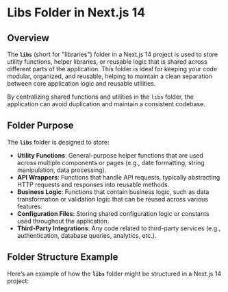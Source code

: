 # Libs Folder in Next.js 14

## Overview

The **`libs`** (short for "libraries") folder in a Next.js 14 project is used to store utility functions, helper libraries, or reusable logic that is shared across different parts of the application. This folder is ideal for keeping your code modular, organized, and reusable, helping to maintain a clean separation between core application logic and reusable utilities.

By centralizing shared functions and utilities in the `libs` folder, the application can avoid duplication and maintain a consistent codebase.

## Folder Purpose

The **`libs`** folder is designed to store:

- **Utility Functions**: General-purpose helper functions that are used across multiple components or pages (e.g., date formatting, string manipulation, data processing).
- **API Wrappers**: Functions that handle API requests, typically abstracting HTTP requests and responses into reusable methods.
- **Business Logic**: Functions that contain business logic, such as data transformation or validation logic that can be reused across various features.
- **Configuration Files**: Storing shared configuration logic or constants used throughout the application.
- **Third-Party Integrations**: Any code related to third-party services (e.g., authentication, database queries, analytics, etc.).

## Folder Structure Example

Here’s an example of how the **`libs`** folder might be structured in a Next.js 14 project:
